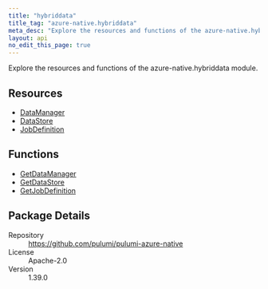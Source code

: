 ```yaml
---
title: "hybriddata"
title_tag: "azure-native.hybriddata"
meta_desc: "Explore the resources and functions of the azure-native.hybriddata module."
layout: api
no_edit_this_page: true
---
```


<!-- WARNING: this file was generated by Pulumi Docs Generator. -->
<!-- Do not edit by hand unless you're certain you know what you are doing! -->

Explore the resources and functions of the azure-native.hybriddata module.

<h2 id="resources">Resources</h2>
<ul class="api">
    <li><a href="datamanager" title="DataManager"><span class="api-symbol api-symbol--resource"></span>DataManager</a></li>
    <li><a href="datastore" title="DataStore"><span class="api-symbol api-symbol--resource"></span>DataStore</a></li>
    <li><a href="jobdefinition" title="JobDefinition"><span class="api-symbol api-symbol--resource"></span>JobDefinition</a></li>
</ul>

<h2 id="functions">Functions</h2>
<ul class="api">
    <li><a href="getdatamanager" title="GetDataManager"><span class="api-symbol api-symbol--function"></span>GetDataManager</a></li>
    <li><a href="getdatastore" title="GetDataStore"><span class="api-symbol api-symbol--function"></span>GetDataStore</a></li>
    <li><a href="getjobdefinition" title="GetJobDefinition"><span class="api-symbol api-symbol--function"></span>GetJobDefinition</a></li>
</ul>

<h2 id="package-details">Package Details</h2>
<dl class="package-details">
	<dt>Repository</dt>
	<dd><a href="https://github.com/pulumi/pulumi-azure-native">https://github.com/pulumi/pulumi-azure-native</a></dd>
	<dt>License</dt>
	<dd>Apache-2.0</dd>
	<dt>Version</dt>
	<dd>1.39.0</dd>
</dl>

